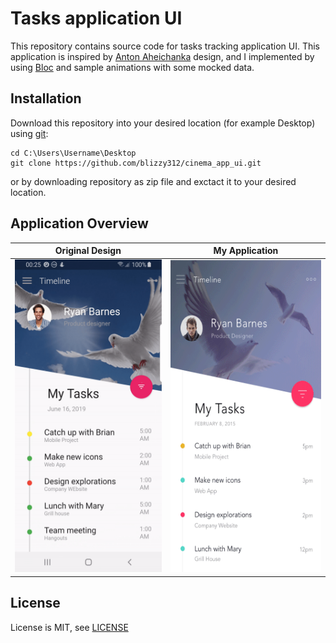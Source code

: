 # Tasks application UI
This repository contains source code for tasks tracking application UI. This application is inspired by [Anton Aheichanka](https://dribbble.com/shots/1956586-Filter-Menu) design, and I implemented by using [Bloc](https://pub.dev/packages/bloc) and sample animations with some mocked data.


## Installation
Download this repository into your desired location (for example Desktop) using [git](https://git-scm.com/):
```
cd C:\Users\Username\Desktop
git clone https://github.com/blizzy312/cinema_app_ui.git
```
or by downloading repository as zip file and exctact it to your desired location.

## Application Overview
<table >
  <thead>
        <tr>
            <th>Original Design</th>
            <th>My Application</th>
        </tr>
  </thead>
  <tbody>
        <tr>
          <td align="left"><img src="/overview_assets/overview.gif"  width="300" height="500"/></td>
          <td align="center"><img src="/overview_assets/original.gif"  width="300" height="500"/></td>
        </tr>
  </tbody>
  
</table>

## License
License is MIT, see [LICENSE](LICENSE)
